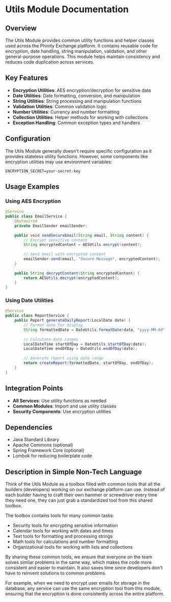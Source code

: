 # Utils Module Documentation

## Overview

The Utils Module provides common utility functions and helper classes used across the Phinity Exchange platform. It contains reusable code for encryption, date handling, string manipulation, validation, and other general-purpose operations. This module helps maintain consistency and reduces code duplication across services.

## Key Features

- **Encryption Utilities**: AES encryption/decryption for sensitive data
- **Date Utilities**: Date formatting, conversion, and manipulation
- **String Utilities**: String processing and manipulation functions
- **Validation Utilities**: Common validation logic
- **Number Utilities**: Currency and number formatting
- **Collection Utilities**: Helper methods for working with collections
- **Exception Handling**: Common exception types and handlers

## Configuration

The Utils Module generally doesn't require specific configuration as it provides stateless utility functions. However, some components like encryption utilities may use environment variables:

```
ENCRYPTION_SECRET=your-secret-key
```

## Usage Examples

### Using AES Encryption

```java
@Service
public class EmailService {
    @Autowired
    private EmailSender emailSender;
    
    public void sendSecureEmail(String email, String content) {
        // Encrypt sensitive content
        String encryptedContent = AESUtils.encrypt(content);
        
        // Send email with encrypted content
        emailSender.send(email, "Secure Message", encryptedContent);
    }
    
    public String decryptContent(String encryptedContent) {
        return AESUtils.decrypt(encryptedContent);
    }
}
```

### Using Date Utilities

```java
@Service
public class ReportService {
    public Report generateDailyReport(LocalDate date) {
        // Format date for display
        String formattedDate = DateUtils.formatDate(date, "yyyy-MM-dd");
        
        // Calculate date ranges
        LocalDateTime startOfDay = DateUtils.startOfDay(date);
        LocalDateTime endOfDay = DateUtils.endOfDay(date);
        
        // Generate report using date range
        return createReport(formattedDate, startOfDay, endOfDay);
    }
}
```

## Integration Points

- **All Services**: Use utility functions as needed
- **Common Modules**: Import and use utility classes
- **Security Components**: Use encryption utilities

## Dependencies

- Java Standard Library
- Apache Commons (optional)
- Spring Framework Core (optional)
- Lombok for reducing boilerplate code

## Description in Simple Non-Tech Language

Think of the Utils Module as a toolbox filled with common tools that all the builders (developers) working on our exchange platform can use. Instead of each builder having to craft their own hammer or screwdriver every time they need one, they can just grab a standardized tool from this shared toolbox.

The toolbox contains tools for many common tasks:
- Security tools for encrypting sensitive information
- Calendar tools for working with dates and times
- Text tools for formatting and processing strings
- Math tools for calculations and number formatting
- Organizational tools for working with lists and collections

By sharing these common tools, we ensure that everyone on the team solves similar problems in the same way, which makes the code more consistent and easier to maintain. It also saves time since developers don't have to reinvent solutions to common problems.

For example, when we need to encrypt user emails for storage in the database, any service can use the same encryption tool from this module, ensuring that the encryption is done consistently across the entire platform.